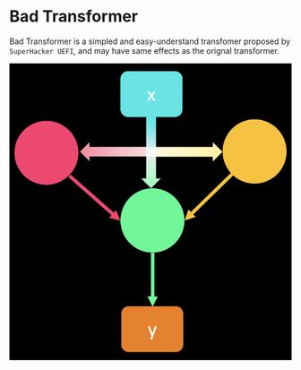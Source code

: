 # Bad Transformer

Bad Transformer is a simpled and easy-understand transfomer proposed by ```SuperHacker UEFI```, and may have same effects as the orignal transformer.

![Figure of Struct](figure.png)